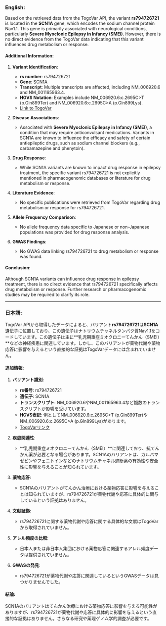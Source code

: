 ### English:
Based on the retrieved data from the TogoVar API, the variant **rs794726721** is located in the **SCN1A** gene, which encodes the sodium channel protein Nav1.1. This gene is primarily associated with neurological conditions, particularly **Severe Myoclonic Epilepsy in Infancy (SMEI)**. However, there is no direct evidence from the TogoVar data indicating that this variant influences drug metabolism or response.

#### Additional Information:
1. **Variant Identification**:
   - **rs number**: rs794726721
   - **Gene**: SCN1A
   - **Transcript**: Multiple transcripts are affected, including NM_006920.6 and NM_001165963.4.
   - **HGVS Notation**: Examples include NM_006920.6:c.2695C>T (p.Gln899Ter) and NM_006920.6:c.2695C>A (p.Gln899Lys).
   - [Link to TogoVar](https://togovar.org/variant/tgv312799719)

2. **Disease Associations**:
   - Associated with **Severe Myoclonic Epilepsy in Infancy (SMEI)**, a condition that may require anticonvulsant medications. Variants in SCN1A are known to influence the efficacy and safety of certain antiepileptic drugs, such as sodium channel blockers (e.g., carbamazepine and phenytoin).

3. **Drug Response**:
   - While SCN1A variants are known to impact drug response in epilepsy treatment, the specific variant rs794726721 is not explicitly mentioned in pharmacogenomic databases or literature for drug metabolism or response.

4. **Literature Evidence**:
   - No specific publications were retrieved from TogoVar regarding drug metabolism or response for rs794726721.

5. **Allele Frequency Comparison**:
   - No allele frequency data specific to Japanese or non-Japanese populations was provided for drug response analysis.

6. **GWAS Findings**:
   - No GWAS data linking rs794726721 to drug metabolism or response was found.

#### Conclusion:
Although SCN1A variants can influence drug response in epilepsy treatment, there is no direct evidence that rs794726721 specifically affects drug metabolism or response. Further research or pharmacogenomic studies may be required to clarify its role.

---

### 日本語:
TogoVar APIから取得したデータによると、バリアント**rs794726721**は**SCN1A**遺伝子に位置しており、この遺伝子はナトリウムチャネルタンパク質Nav1.1をコードしています。この遺伝子は主に**乳児期重症ミオクロニーてんかん（SMEI）**などの神経疾患に関連しています。しかし、このバリアントが薬物代謝や薬物応答に影響を与えるという直接的な証拠はTogoVarデータには含まれていません。

#### 追加情報:
1. **バリアント識別**:
   - **rs番号**: rs794726721
   - **遺伝子**: SCN1A
   - **トランスクリプト**: NM_006920.6やNM_001165963.4など複数のトランスクリプトが影響を受けています。
   - **HGVS表記**: 例としてNM_006920.6:c.2695C>T (p.Gln899Ter)やNM_006920.6:c.2695C>A (p.Gln899Lys)があります。
   - [TogoVarリンク](https://togovar.org/variant/tgv312799719)

2. **疾患関連性**:
   - **乳児期重症ミオクロニーてんかん（SMEI）**に関連しており、抗てんかん薬が必要となる場合があります。SCN1Aのバリアントは、カルバマゼピンやフェニトインなどのナトリウムチャネル遮断薬の有効性や安全性に影響を与えることが知られています。

3. **薬物応答**:
   - SCN1Aのバリアントがてんかん治療における薬物応答に影響を与えることは知られていますが、rs794726721が薬物代謝や応答に具体的に関与しているという証拠はありません。

4. **文献証拠**:
   - rs794726721に関する薬物代謝や応答に関する具体的な文献はTogoVarから取得されていません。

5. **アレル頻度の比較**:
   - 日本人または非日本人集団における薬物応答に関連するアレル頻度データは提供されていません。

6. **GWASの発見**:
   - rs794726721が薬物代謝や応答に関連しているというGWASデータは見つかりませんでした。

#### 結論:
SCN1Aのバリアントはてんかん治療における薬物応答に影響を与える可能性がありますが、rs794726721が薬物代謝や応答に具体的に影響を与えるという直接的な証拠はありません。さらなる研究や薬理ゲノム学的調査が必要です。